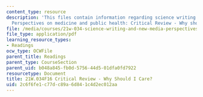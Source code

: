 ```yaml
---
content_type: resource
description: 'This files contain information regarding science writing and new media:
  Perspectives on medicine and public health: Critical Review - Why should I care?'
file: /media/courses/21w-034-science-writing-and-new-media-perspectives-on-medicine-and-public-health-fall-2016/2c6f6fe1c77dc89a6d841c4d2ec012aa_MIT21W_034F16_CritRevWhyI.pdf
file_type: application/pdf
learning_resource_types:
- Readings
ocw_type: OCWFile
parent_title: Readings
parent_type: CourseSection
parent_uid: b048a845-fb0d-5756-44d5-01dfa0fd7922
resourcetype: Document
title: 21W.034F16 Critical Review - Why Should I Care?
uid: 2c6f6fe1-c77d-c89a-6d84-1c4d2ec012aa
---
```

